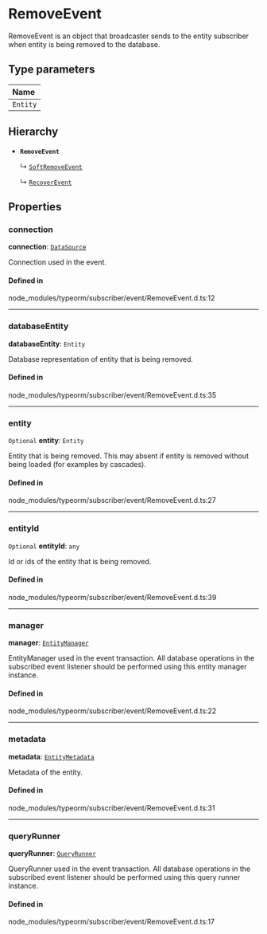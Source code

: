 # RemoveEvent

RemoveEvent is an object that broadcaster sends to the entity subscriber when entity is being removed to the database.

## Type parameters

| Name |
| :------ |
| `Entity` | `object` |

## Hierarchy

- **`RemoveEvent`**

  ↳ [`SoftRemoveEvent`](SoftRemoveEvent.md)

  ↳ [`RecoverEvent`](RecoverEvent.md)

## Properties

### connection

 **connection**: [`DataSource`](../classes/DataSource.md)

Connection used in the event.

#### Defined in

node_modules/typeorm/subscriber/event/RemoveEvent.d.ts:12

___

### databaseEntity

 **databaseEntity**: `Entity`

Database representation of entity that is being removed.

#### Defined in

node_modules/typeorm/subscriber/event/RemoveEvent.d.ts:35

___

### entity

 `Optional` **entity**: `Entity`

Entity that is being removed.
This may absent if entity is removed without being loaded (for examples by cascades).

#### Defined in

node_modules/typeorm/subscriber/event/RemoveEvent.d.ts:27

___

### entityId

 `Optional` **entityId**: `any`

Id or ids of the entity that is being removed.

#### Defined in

node_modules/typeorm/subscriber/event/RemoveEvent.d.ts:39

___

### manager

 **manager**: [`EntityManager`](../classes/EntityManager.md)

EntityManager used in the event transaction.
All database operations in the subscribed event listener should be performed using this entity manager instance.

#### Defined in

node_modules/typeorm/subscriber/event/RemoveEvent.d.ts:22

___

### metadata

 **metadata**: [`EntityMetadata`](../classes/EntityMetadata.md)

Metadata of the entity.

#### Defined in

node_modules/typeorm/subscriber/event/RemoveEvent.d.ts:31

___

### queryRunner

 **queryRunner**: [`QueryRunner`](QueryRunner.md)

QueryRunner used in the event transaction.
All database operations in the subscribed event listener should be performed using this query runner instance.

#### Defined in

node_modules/typeorm/subscriber/event/RemoveEvent.d.ts:17
